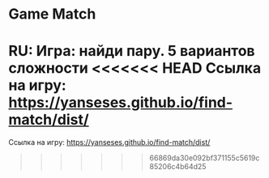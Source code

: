 # Game Match
RU:
Игра: найди пару. 5 вариантов сложности
<<<<<<< HEAD
Ссылка на игру: https://yanseses.github.io/find-match/dist/
=======
Ссылка на игру: https://yanseses.github.io/find-match/dist/
>>>>>>> 66869da30e092bf371155c5619c85206c4b64d25
